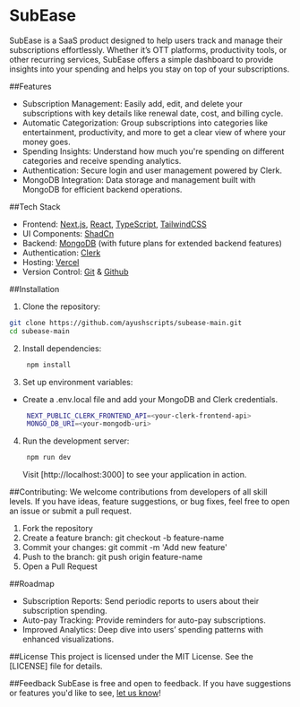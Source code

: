<h1> SubEase </h1>

SubEase is a SaaS product designed to help users track and manage their subscriptions effortlessly. Whether it’s OTT platforms, productivity tools, or other recurring services, SubEase offers a simple dashboard to provide insights into your spending and helps you stay on top of your subscriptions.

##Features
- Subscription Management: Easily add, edit, and delete your subscriptions with key details like renewal date, cost, and billing cycle.
- Automatic Categorization: Group subscriptions into categories like entertainment, productivity, and more to get a clear view of where your money goes.
- Spending Insights: Understand how much you're spending on different categories and receive spending analytics.
- Authentication: Secure login and user management powered by Clerk.
- MongoDB Integration: Data storage and management built with MongoDB for efficient backend operations.

##Tech Stack
- Frontend: [Next.js](https://nextjs.org), [React](https://react.dev), [TypeScript](https://typescriptlang.org), [TailwindCSS](https://tailwindcss.com)
- UI Components: [ShadCn](https://ui.shadcn.com)
- Backend: [MongoDB](https://mongodb.com) (with future plans for extended backend features)
- Authentication: [Clerk](https://clerk.com)
- Hosting: [Vercel](https://vercel.com)
- Version Control: [Git](https://git-scm.com) & [Github](https://github.com)

##Installation
1. Clone the repository:
```bash
git clone https://github.com/ayushscripts/subease-main.git
cd subease-main
```
2. Install dependencies:
   ```bash
    npm install
    ```
3. Set up environment variables:
- Create a .env.local file and add your MongoDB and Clerk credentials.
   ```bash
    NEXT_PUBLIC_CLERK_FRONTEND_API=<your-clerk-frontend-api>
    MONGO_DB_URI=<your-mongodb-uri>
    ```
4. Run the development server:
   ```bash
    npm run dev
    ```
   Visit [http://localhost:3000] to see your application in action.

##Contributing:
We welcome contributions from developers of all skill levels. If you have ideas, feature suggestions, or bug fixes, feel free to open an issue or submit a pull request.
1. Fork the repository
2. Create a feature branch: git checkout -b feature-name
3. Commit your changes: git commit -m 'Add new feature'
4. Push to the branch: git push origin feature-name
5. Open a Pull Request

##Roadmap
- Subscription Reports: Send periodic reports to users about their subscription spending.
- Auto-pay Tracking: Provide reminders for auto-pay subscriptions.
- Improved Analytics: Deep dive into users’ spending patterns with enhanced visualizations.

##License
This project is licensed under the MIT License. See the [LICENSE] file for details.

##Feedback
SubEase is free and open to feedback. If you have suggestions or features you'd like to see, [let us know](https://x.com/ayushfromindia)!
